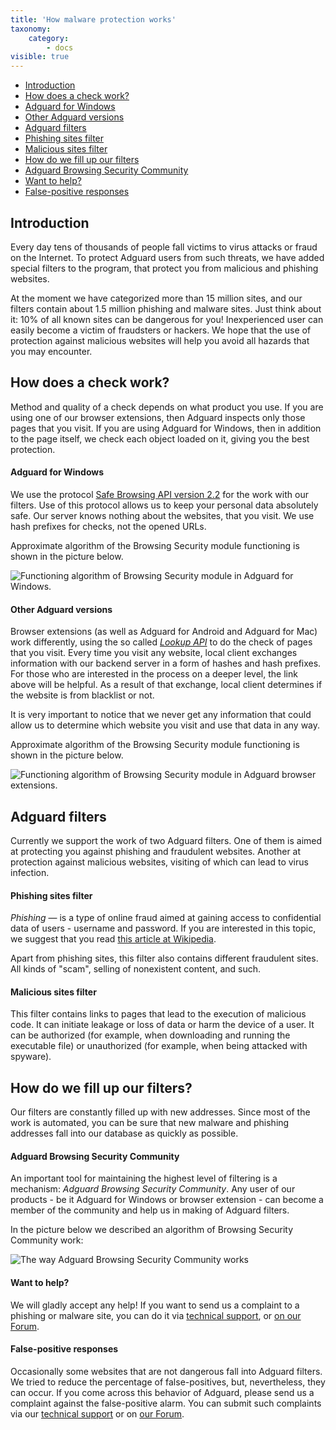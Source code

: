 ```yaml
---
title: 'How malware protection works'
taxonomy:
    category:
        - docs
visible: true
---
```


*   [Introduction](#introduction)
*   [How does a check work?](#securityCheck)
*   [Adguard for Windows](#desktop)
*   [Other Adguard versions](#other)
*   [Adguard filters](#filters)
*   [Phishing sites filter](#phishing)
*   [Malicious sites filter](#malware)
*   [How do we fill up our filters](#filtersUpdate)
*   [Adguard Browsing Security Community](#community)
*   [Want to help?](#submissions)
*   [False-positive responses](#falsePositive)

<a name="introduction"></a>

## Introduction

Every day tens of thousands of people fall victims to virus attacks or fraud on the Internet. To protect Adguard users from such threats, we have added special filters to the program, that protect you from malicious and phishing websites.

At the moment we have categorized more than 15 million sites, and our filters contain about 1.5 million phishing and malware sites. Just think about it: 10% of all known sites can be dangerous for you! Inexperienced user can easily become a victim of fraudsters or hackers. We hope that the use of protection against malicious websites will help you avoid all hazards that you may encounter.



<a name="securityCheck"></a>

## How does a check work?

Method and quality of a check depends on what product you use. If you are using one of our browser extensions, then Adguard inspects only those pages that you visit. If you are using Adguard for Windows, then in addition to the page itself, we check each object loaded on it, giving you the best protection.



<a name="desktop"></a>

#### Adguard for Windows

We use the protocol [Safe Browsing API version 2.2](https://code.google.com/p/google-safe-browsing/wiki/Protocolv2Spec) for the work with our filters. Use of this protocol allows us to keep your personal data absolutely safe. Our server knows nothing about the websites, that you visit. We use hash prefixes for checks, not the opened URLs.

Approximate algorithm of the Browsing Security module functioning is shown in the picture below.

![Functioning algorithm of Browsing Security module in Adguard for Windows.](https://images.adguard.com/public/Adguard/En/Articles/safebrowsing_adguard_for_windows.png)



<a name="other"></a>

#### Other Adguard versions

Browser extensions (as well as Adguard for Android and Adguard for Mac) work differently, using the so called [_Lookup API_](https://github.com/AdguardTeam/AdguardForAndroid/issues/162) to do the check of pages that you visit. Every time you visit any website, local client exchanges information with our backend server in a form of hashes and hash prefixes. For those who are interested in the process on a deeper level, the link above will be helpful. As a result of that exchange, local client determines if the website is from blacklist or not.

It is very important to notice that we never get any information that could allow us to determine which website you visit and use that data in any way.

Approximate algorithm of the Browsing Security module functioning is shown in the picture below.

![Functioning algorithm of Browsing Security module in Adguard browser extensions.](https://images.adguard.com/public/Adguard/En/Articles/safebrowsing_extension.png)



<a name="filters"></a>

## Adguard filters

Currently we support the work of two Adguard filters. One of them is aimed at protecting you against phishing and fraudulent websites. Another at protection against malicious websites, visiting of which can lead to virus infection.



<a name="phishing"></a>

#### Phishing sites filter

_Phishing_ — is a type of online fraud aimed at gaining access to confidential data of users - username and password. If you are interested in this topic, we suggest that you read [this article at Wikipedia](http://en.wikipedia.org/wiki/Phishing).

Apart from phishing sites, this filter also contains different fraudulent sites. All kinds of "scam", selling of nonexistent content, and such.



<a name="malware"></a>

#### Malicious sites filter

This filter contains links to pages that lead to the execution of malicious code. It can initiate leakage or loss of data or harm the device of a user. It can be authorized (for example, when downloading and running the executable file) or unauthorized (for example, when being attacked with spyware).



<a name="filtersUpdate"></a>

## How do we fill up our filters?

Our filters are constantly filled up with new addresses. Since most of the work is automated, you can be sure that new malware and phishing addresses fall into our database as quickly as possible.



<a name="community"></a>

#### Adguard Browsing Security Community

An important tool for maintaining the highest level of filtering is a mechanism: _Adguard Browsing Security Community_. Any user of our products - be it Adguard for Windows or browser extension - can become a member of the community and help us in making of Adguard filters.

In the picture below we described an algorithm of Browsing Security Community work:

![The way Adguard Browsing Security Community works](https://images.adguard.com/public/Adguard/En/Articles/browsing_security_community.png)



<a name="submissions"></a>

#### Want to help?

We will gladly accept any help! If you want to send us a complaint to a phishing or malware site, you can do it via [technical support](https://kb.adguard.com/index.php?/Tickets/Submit), or [on our Forum](http://forum.adguard.com/).



<a name="falsePositive"></a>

#### False-positive responses

Occasionally some websites that are not dangerous fall into Adguard filters. We tried to reduce the percentage of false-positives, but, nevertheless, they can occur. If you come across this behavior of Adguard, please send us a complaint against the false-positive alarm. You can submit such complaints via our [technical support](https://kb.adguard.com/index.php?/Tickets/Submit) or on [our Forum](http://forum.adguard.com/).